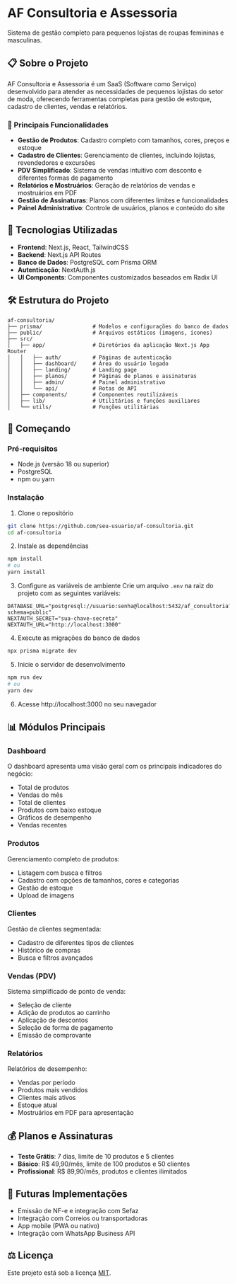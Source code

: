 # AF Consultoria e Assessoria

Sistema de gestão completo para pequenos lojistas de roupas femininas e masculinas.

## 📋 Sobre o Projeto

AF Consultoria e Assessoria é um SaaS (Software como Serviço) desenvolvido para atender as necessidades de pequenos lojistas do setor de moda, oferecendo ferramentas completas para gestão de estoque, cadastro de clientes, vendas e relatórios.

### 🌟 Principais Funcionalidades

- **Gestão de Produtos**: Cadastro completo com tamanhos, cores, preços e estoque
- **Cadastro de Clientes**: Gerenciamento de clientes, incluindo lojistas, revendedores e excursões
- **PDV Simplificado**: Sistema de vendas intuitivo com desconto e diferentes formas de pagamento
- **Relatórios e Mostruários**: Geração de relatórios de vendas e mostruários em PDF
- **Gestão de Assinaturas**: Planos com diferentes limites e funcionalidades
- **Painel Administrativo**: Controle de usuários, planos e conteúdo do site

## 🚀 Tecnologias Utilizadas

- **Frontend**: Next.js, React, TailwindCSS
- **Backend**: Next.js API Routes
- **Banco de Dados**: PostgreSQL com Prisma ORM
- **Autenticação**: NextAuth.js
- **UI Components**: Componentes customizados baseados em Radix UI

## 🛠️ Estrutura do Projeto

```
af-consultoria/
├── prisma/                # Modelos e configurações do banco de dados
├── public/                # Arquivos estáticos (imagens, ícones)
├── src/
│   ├── app/               # Diretórios da aplicação Next.js App Router
│   │   ├── auth/          # Páginas de autenticação
│   │   ├── dashboard/     # Área do usuário logado
│   │   ├── landing/       # Landing page
│   │   ├── planos/        # Páginas de planos e assinaturas
│   │   ├── admin/         # Painel administrativo
│   │   └── api/           # Rotas de API
│   ├── components/        # Componentes reutilizáveis
│   ├── lib/               # Utilitários e funções auxiliares
│   └── utils/             # Funções utilitárias
```

## 🏁 Começando

### Pré-requisitos

- Node.js (versão 18 ou superior)
- PostgreSQL
- npm ou yarn

### Instalação

1. Clone o repositório
```bash
git clone https://github.com/seu-usuario/af-consultoria.git
cd af-consultoria
```

2. Instale as dependências
```bash
npm install
# ou
yarn install
```

3. Configure as variáveis de ambiente
Crie um arquivo `.env` na raiz do projeto com as seguintes variáveis:
```
DATABASE_URL="postgresql://usuario:senha@localhost:5432/af_consultoria?schema=public"
NEXTAUTH_SECRET="sua-chave-secreta"
NEXTAUTH_URL="http://localhost:3000"
```

4. Execute as migrações do banco de dados
```bash
npx prisma migrate dev
```

5. Inicie o servidor de desenvolvimento
```bash
npm run dev
# ou
yarn dev
```

6. Acesse http://localhost:3000 no seu navegador

## 📊 Módulos Principais

### Dashboard

O dashboard apresenta uma visão geral com os principais indicadores do negócio:
- Total de produtos
- Vendas do mês
- Total de clientes
- Produtos com baixo estoque
- Gráficos de desempenho
- Vendas recentes

### Produtos

Gerenciamento completo de produtos:
- Listagem com busca e filtros
- Cadastro com opções de tamanhos, cores e categorias
- Gestão de estoque
- Upload de imagens

### Clientes

Gestão de clientes segmentada:
- Cadastro de diferentes tipos de clientes
- Histórico de compras
- Busca e filtros avançados

### Vendas (PDV)

Sistema simplificado de ponto de venda:
- Seleção de cliente
- Adição de produtos ao carrinho
- Aplicação de descontos
- Seleção de forma de pagamento
- Emissão de comprovante

### Relatórios

Relatórios de desempenho:
- Vendas por período
- Produtos mais vendidos
- Clientes mais ativos
- Estoque atual
- Mostruários em PDF para apresentação

## 💰 Planos e Assinaturas

- **Teste Grátis**: 7 dias, limite de 10 produtos e 5 clientes
- **Básico**: R$ 49,90/mês, limite de 100 produtos e 50 clientes
- **Profissional**: R$ 89,90/mês, produtos e clientes ilimitados

## 🔮 Futuras Implementações

- Emissão de NF-e e integração com Sefaz
- Integração com Correios ou transportadoras
- App mobile (PWA ou nativo)
- Integração com WhatsApp Business API

## ⚖️ Licença

Este projeto está sob a licença [MIT](LICENSE). 
